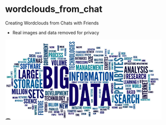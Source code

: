 # wordclouds_from_chat
Creating Wordclouds from Chats with Friends

- Real images and data removed for privacy

<img src='https://github.com/jtyndale9/wordclouds_from_chat/blob/main/wordcloud.PNG' title='3' width='' alt='3' />
